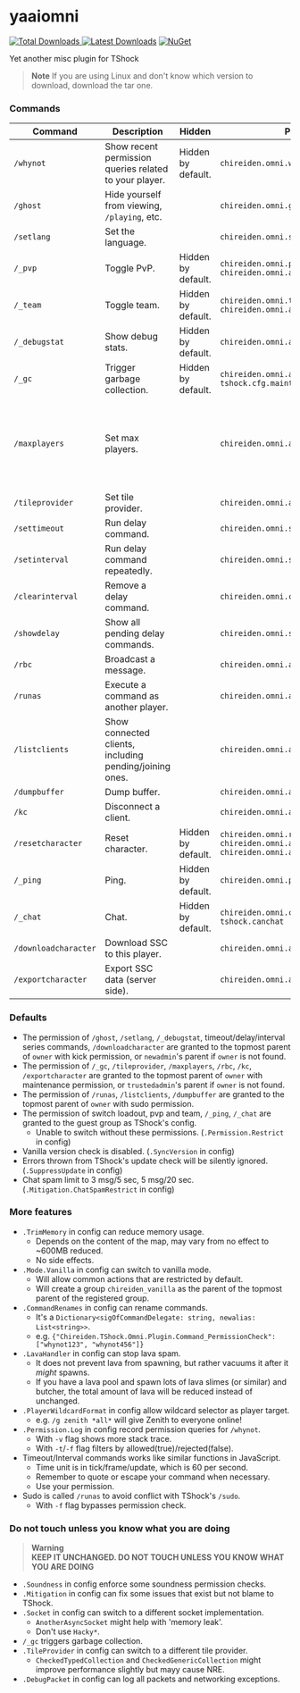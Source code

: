 # yaaiomni
[![Total Downloads](https://img.shields.io/github/downloads/sgkoishi/yaaiomni/total?label=Downloads%40Release&style=for-the-badge) ![Latest Downloads](https://img.shields.io/github/downloads-pre/sgkoishi/yaaiomni/latest/total?label=Downloads%40Latest%20Release&style=for-the-badge)](https://github.com/sgkoishi/yaaiomni/releases) [![NuGet](https://img.shields.io/nuget/dt/Chireiden.TShock.Omni?label=NuGet&style=for-the-badge)](https://www.nuget.org/packages/Chireiden.TShock.Omni/)

Yet another misc plugin for TShock

> __Note__
> If you are using Linux and don't know which version to download, download the tar one.

### Commands

| Command | Description | Hidden | Permission | Note |
| --- | --- | --- | --- | --- |
| `/whynot` | Show recent permission queries related to your player. | Hidden by default. | `chireiden.omni.whynot` | |
| `/ghost` | Hide yourself from viewing, `/playing`, etc. | | `chireiden.omni.ghost` | |
| `/setlang` | Set the language. | | `chireiden.omni.setlang` | For admin. |
| `/_pvp` | Toggle PvP. | Hidden by default. | `chireiden.omni.pvp` <br /> `chireiden.omni.admin.setpvp` | |
| `/_team` | Toggle team. | Hidden by default. | `chireiden.omni.team` <br /> `chireiden.omni.admin.setteam` | |
| `/_debugstat` | Show debug stats. | Hidden by default. | `chireiden.omni.admin.debugstat` | |
| `/_gc` | Trigger garbage collection. | Hidden by default. | `chireiden.omni.admin.gc` <br /> `tshock.cfg.maintenance` | For admin. |
| `/maxplayers` | Set max players. | | `chireiden.omni.admin.maxplayers` | Might cause unexpected behaviour if lower than current max. |
| `/tileprovider` | Set tile provider. | | `chireiden.omni.admin.tileprovider` | For admin. |
| `/settimeout` | Run delay command. | | `chireiden.omni.settimeout` | |
| `/setinterval` | Run delay command repeatedly. | | `chireiden.omni.setinterval` | |
| `/clearinterval` | Remove a delay command. | | `chireiden.omni.clearinterval` | |
| `/showdelay` | Show all pending delay commands. | | `chireiden.omni.showdelay` | |
| `/rbc` | Broadcast a message. | | `chireiden.omni.admin.rawbroadcast` | For admin. |
| `/runas` | Execute a command as another player. | | `chireiden.omni.admin.sudo` | For owner. |
| `/listclients` | Show connected clients, including pending/joining ones. | | `chireiden.omni.admin.listclients` | For owner. |
| `/dumpbuffer` | Dump buffer. | | `chireiden.omni.admin.dumpbuffer` | For owner. |
| `/kc` | Disconnect a client. | | `chireiden.omni.admin.terminatesocket` | For admin. |
| `/resetcharacter` | Reset character. | Hidden by default. | `chireiden.omni.resetcharacter` <br /> `chireiden.omni.admin.resetcharacter` <br /> `chireiden.omni.admin.resetcharacter.all` | For admin. |
| `/_ping` | Ping. | Hidden by default. | `chireiden.omni.ping` | |
| `/_chat` | Chat. | Hidden by default. | `chireiden.omni.chat` <br /> `tshock.canchat` | |
| `/downloadcharacter` | Download SSC to this player. | | `chireiden.omni.admin.downloadcharacter` | For admin. |
| `/exportcharacter` | Export SSC data (server side). | | `chireiden.omni.admin.exportcharacter` | For admin. |

### Defaults
* The permission of `/ghost`, `/setlang`, `/_debugstat`, timeout/delay/interval series commands, `/downloadcharacter` are granted to the topmost parent of `owner` with kick permission, or `newadmin`'s parent if `owner` is not found.
* The permission of `/_gc`, `/tileprovider`, `/maxplayers`, `/rbc`, `/kc`, `/exportcharacter` are granted to the topmost parent of `owner` with maintenance permission, or `trustedadmin`'s parent if `owner` is not found.
* The permission of `/runas`, `/listclients`, `/dumpbuffer` are granted to the topmost parent of `owner` with sudo permission.
* The permission of switch loadout, pvp and team, `/_ping`, `/_chat` are granted to the guest group as TShock's config.
  * Unable to switch without these permissions. (`.Permission.Restrict` in config)
* Vanilla version check is disabled. (`.SyncVersion` in config)
* Errors thrown from TShock's update check will be silently ignored. (`.SuppressUpdate` in config)
* Chat spam limit to 3 msg/5 sec, 5 msg/20 sec. (`.Mitigation.ChatSpamRestrict` in config)

### More features
* `.TrimMemory` in config can reduce memory usage.
  * Depends on the content of the map, may vary from no effect to ~600MB reduced.
  * No side effects.
* `.Mode.Vanilla` in config can switch to vanilla mode.
  * Will allow common actions that are restricted by default.
  * Will create a group `chireiden_vanilla` as the parent of the topmost parent of the registered group.
* `.CommandRenames` in config can rename commands.
  * It's a `Dictionary<sigOfCommandDelegate: string, newalias: List<string>>`.
  * e.g. `{"Chireiden.TShock.Omni.Plugin.Command_PermissionCheck": ["whynot123", "whynot456"]}`
* `.LavaHandler` in config can stop lava spam.
  * It does not prevent lava from spawning, but rather vacuums it after it *might* spawns.
  * If you have a lava pool and spawn lots of lava slimes (or similar) and butcher, the total amount of lava will be reduced instead of unchanged.
* `.PlayerWildcardFormat` in config allow wildcard selector as player target.
  * e.g. `/g zenith *all*` will give Zenith to everyone online!
* `.Permission.Log` in config record permission queries for `/whynot`.
  * With `-v` flag shows more stack trace.
  * With `-t`/`-f` flag filters by allowed(true)/rejected(false).
* Timeout/Interval commands works like similar functions in JavaScript.
  * Time unit is in tick/frame/update, which is 60 per second.
  * Remember to quote or escape your command when necessary.
  * Use your permission.
* Sudo is called `/runas` to avoid conflict with TShock's `/sudo`.
  * With `-f` flag bypasses permission check.

### Do not touch unless you know what you are doing
> __Warning__  
> **KEEP IT UNCHANGED. DO NOT TOUCH UNLESS YOU KNOW WHAT YOU ARE DOING**
* `.Soundness` in config enforce some soundness permission checks.
* `.Mitigation` in config can fix some issues that exist but not blame to TShock.
* `.Socket` in config can switch to a different socket implementation.
  * `AnotherAsyncSocket` might help with 'memory leak'.
  * Don't use `Hacky*`.
* `/_gc` triggers garbage collection.
* `.TileProvider` in config can switch to a different tile provider.
  * `CheckedTypedCollection` and `CheckedGenericCollection` might improve performance slightly but mayy cause NRE.
* `.DebugPacket` in config can log all packets and networking exceptions.